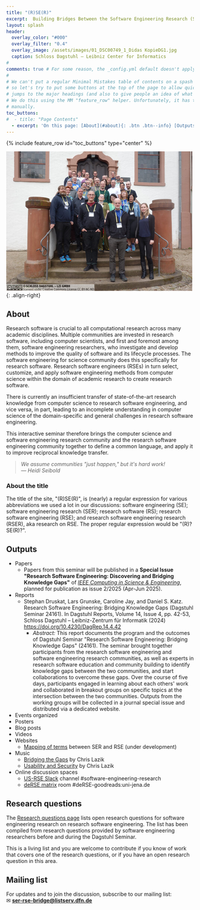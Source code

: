 ```yaml
---
title: "(R)SE(R)"
excerpt:  Building Bridges Between the Software Engineering Research (SER) and Research Software Engineering (RSE) Communities
layout: splash
header:
  overlay_color: "#000"
  overlay_filter: "0.4"
  overlay_image: /assets/images/01_DSC00749_1_Didas KopieDG1.jpg
  caption: Schloss Dagstuhl – Leibniz Center for Informatics
#
comments: true # For some reason, the _config.yml default doesn't apply to this page
#
# We can't put a regular Minimal Mistakes table of contents on a spash page, 
# so let's try to put some buttons at the top of the page to allow quick
# jumps to the major headings (and also to give people an idea of what's on the page.)
# We do this using the MM "feature_row" helper. Unfortunately, it has to be maintained
# manually.
toc_buttons:
#  - title: "Page Contents"
  - excerpt: 'On this page: [About](#about){: .btn .btn--info} [Outputs](#outputs){: .btn .btn--info} [Research questions](#research-questions){: .btn .btn--info} [Mailing list](#mailing-list){: .btn .btn--info}'
---
```


{% include feature_row id="toc_buttons" type="center" %}

![Participants in Dagstuhl Seminar 24161](/assets/images/24161.02.s.jpg){: .align-right}

## About

Research software is crucial to all computational research across many academic disciplines. Multiple communities are invested in research software, including computer scientists, and first and foremost among them, software engineering researchers, who investigate and develop methods to improve the quality of software and its lifecycle processes. The software engineering for science community does this specifically for research software. Research software engineers (RSEs) in turn select, customize, and apply software engineering methods from computer science within the domain of academic research to create research software.

There is currently an insufficient transfer of state-of-the-art research knowledge from computer science to research software engineering, and vice versa, in part, leading to an incomplete understanding in computer science of the domain-specific and general challenges in research software engineering.

This interactive seminar therefore brings the computer science and software engineering research community and the research software engineering community together to define a common language, and apply it to improve reciprocal knowledge transfer.

> *We assume communities "just happen," but it's hard work!*<br>
> *&mdash; Heidi Seibold*

### About the title

The title of the site, "(R)SE(R)", is (nearly) a regular expression for various abbreviations we used a lot in our discussions:
software engineering (SE); 
software engineering research (SER);
research software (RS);
research software engineering (RSE); and
research software engineering research (RSER), aka research on RSE.
The proper regular expression would be "(R)?SE(R)?".

## Outputs

* Papers
  - Papers from this seminar will be published in a **Special Issue "Research Software Engineering: Discovering and Bridging Knowledge Gaps"**
    of [*IEEE Computing in Science & Engineering*](https://ieeexplore.ieee.org/xpl/aboutJournal.jsp?punumber=5992),  
    planned for publication as issue 2/2025 (Apr-Jun 2025).
* Reports
  - Stephan Druskat, Lars Grunske, Caroline Jay, and Daniel S. Katz. Research Software Engineering: Bridging Knowledge Gaps (Dagstuhl Seminar 24161). In Dagstuhl Reports, Volume 14, Issue 4, pp. 42-53, Schloss Dagstuhl – Leibniz-Zentrum für Informatik (2024) <https://doi.org/10.4230/DagRep.14.4.42>
    - *Abstract:* This report documents the program and the outcomes of Dagstuhl Seminar "Research Software Engineering: Bridging Knowledge Gaps" (24161). The seminar brought together participants from the research software engineering and software engineering research communities, as well as experts in research software education and community building to identify knowledge gaps between the two communities, and start collaborations to overcome these gaps. Over the course of five days, participants engaged in learning about each others' work and collaborated in breakout groups on specific topics at the intersection between the two communities. Outputs from the working groups will be collected in a journal special issue and distributed via a dedicated website.
* Events organized
* Posters
* Blog posts
* Videos
* Websites
  - [Mapping of terms](/mapping-of-terms) between SER and RSE (under development)
* Music
  - [Bridging the Gaps](/assets/music/Bridging%20the%20Gaps.mp3) by Chris Lazik
  - [Usability and Security](/assets/music/Usability%20and%20Security.mp3) by Chris Lazik
* Online discussion spaces
  - [US-RSE Slack](https://usrse.slack.com) channel  #software-engineering-research
  - [deRSE matrix](https://matrix.to/#/#de-rse.org:matrix.org) room #deRSE-goodreads:uni-jena.de

## Research questions

The [Research questions page](/research-questions/) lists open research questions for software engineering research on research software engineering. The list has been compiled from research questions provided by software engineering researchers before and during the Dagstuhl Seminar.

This is a living list and you are welcome to contribute if you know of work that covers one of the research questions, or if you have an open research question in this area.


## Mailing list

For updates and to join the discussion, subscribe to our mailing list:  
✉ [**ser-rse-bridge@listserv.dfn.de**](https://www.listserv.dfn.de/sympa/info/ser-rse-bridge)

<!--
## Outcomes

## Impacts
-->
